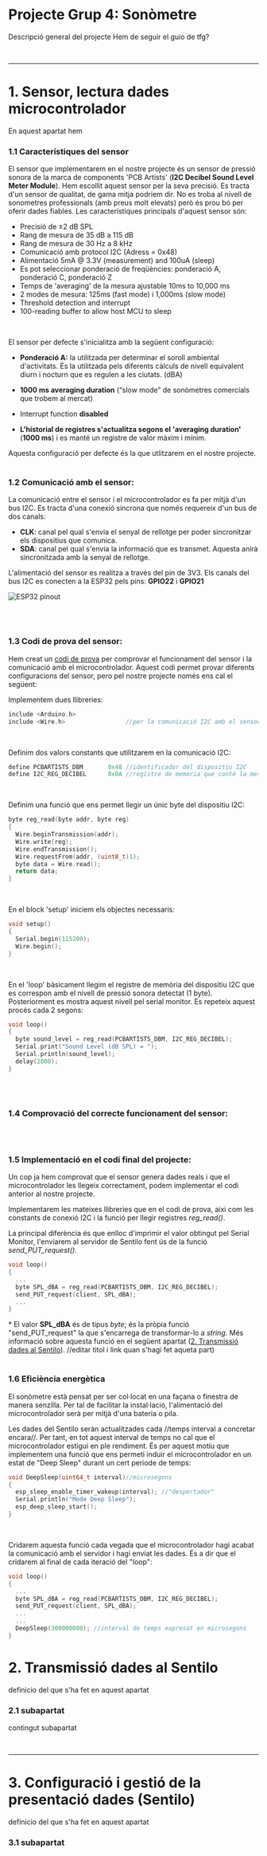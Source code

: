 # Projecte Grup 4: Sonòmetre
Descripció general del projecte
Hem de seguir el guio de tfg? 

<br><hr>

# 1. Sensor, lectura dades microcontrolador
En aquest apartat hem 
<br>
### 1.1 Característiques del sensor
El sensor que implementarem en el nostre projecte és un sensor de pressió sonora de la marca de components 'PCB Artists' (**I2C Decibel Sound Level Meter Module**). Hem escollit aquest sensor per la seva precisió. Es tracta d'un sensor de qualitat, de gama mitja podriem dir. No es troba al nivell de sonometres professionals (amb preus molt elevats) però és prou bó per oferir dades fiables. 
Les característiques principals d'aquest sensor són:


- Precisió de ±2 dB SPL
- Rang de mesura de 35 dB a 115 dB
- Rang de mesura de 30 Hz a 8 kHz
- Comunicació amb protocol I2C (Adress = 0x48)
- Alimentació 5mA @ 3.3V (measurement) and 100uA (sleep)
- Es pot seleccionar ponderació de freqüències: ponderació A, ponderació C, ponderació Z
- Temps de 'averaging' de la mesura ajustable 10ms to 10,000 ms
- 2 modes de mesura: 125ms (fast mode) i 1,000ms (slow mode)
- Threshold detection and interrupt
- 100-reading buffer to allow host MCU to sleep
<br>

El sensor per defecte s'inicialitza amb la següent configuració:

- **Ponderació A:** la utilitzada per determinar el soroll ambiental d'activitats. És la utilitzada pels diferents càlculs de nivell equivalent diurn i nocturn que es regulen a les ciutats. (dBA)

- **1000 ms averaging duration** (“slow mode” de sonòmetres comercials que trobem al mercat) 

- Interrupt function **disabled** 

- **L'historial de registres s'actualitza segons el 'averaging duration'** (**1000 ms**) i es manté un registre de valor màxim i mínim.

Aquesta configuració per defecte és la que utlitzarem en el nostre projecte. 
<br><br>


### 1.2 Comunicació amb el sensor:

La comunicació entre el sensor i el microcontrolador es fa per mitjà d'un bus I2C. Es tracta d'una conexió sincrona que només requereix d'un bus de dos canals:

- **CLK**: canal pel qual s'envia el senyal de rellotge per poder sincronitzar els dispositius que comunica.
- **SDA**: canal pel qual s'envia la informació que es transmet. Aquesta anirà sincronitzada amb la senyal de rellotge.

L'alimentació del sensor es realitza a través del pin de 3V3. Els canals del bus I2C es conecten a la ESP32 pels pins: **GPIO22** i **GPIO21**

![ESP32 pinout](ESP32-I2C-Pins.jpg)

<br><br>

### 1.3 Codi de prova del sensor:
Hem creat un [codi de prova](/prova_sensor.cpp) per comprovar el funcionament del sensor i la comunicació amb el microcontrolador. Aquest codi permet provar diferents configuracions del sensor, pero pel nostre projecte només ens cal el següent:

Implementem dues llibreries:
~~~cpp
include <Arduino.h>
include <Wire.h>                 //per la comunicació I2C amb el sensor
~~~
<br>

Definim dos valors constants que utilitzarem en la comunicació I2C:
~~~cpp
define PCBARTISTS_DBM       0x48 //identificador del dispositiu I2C
define I2C_REG_DECIBEL      0x0A //registre de memoria que conté la mesura en dBA SPL
~~~
<br>

Definim una funció que ens permet llegir un únic byte del dispositiu I2C:
~~~cpp
byte reg_read(byte addr, byte reg)
{
  Wire.beginTransmission(addr);
  Wire.write(reg);
  Wire.endTransmission();
  Wire.requestFrom(addr, (uint8_t)1);
  byte data = Wire.read();
  return data;
}
~~~
<br>

En el block 'setup' iniciem els objectes necessaris:
~~~cpp
void setup() 
{
  Serial.begin(115200);
  Wire.begin();
}
~~~
<br>

En el 'loop' bàsicament llegim el registre de memòria del dispositiu I2C que es correspon amb el nivell de pressió sonora detectat (1 byte). Posteriorment es mostra aquest nivell pel serial monitor. Es repeteix aquest procés cada 2 segons:
~~~cpp
void loop() 
{
  byte sound_level = reg_read(PCBARTISTS_DBM, I2C_REG_DECIBEL);
  Serial.print("Sound Level (dB SPL) = ");
  Serial.println(sound_level);
  delay(2000);
}
~~~
<br><br>

### 1.4 Comprovació del correcte funcionament del sensor:



<br><br>

### 1.5 Implementació en el codi final del projecte:
Un cop ja hem comprovat que el sensor genera dades reals i que el microcontrolador les llegeix correctament, podem implementar el codi anterior al nostre projecte.

Implementarem les mateixes llibreries que en el codi de prova, aixi com les constants de conexió I2C i la funció per llegir registres *reg_read()*.

La principal diferència és que enlloc d'imprimir el valor obtingut pel Serial Monitor, l'enviarem al servidor de Sentilo fent ús de la funció *send_PUT_request()*.
<br>
~~~cpp
void loop()
{
  ...
  byte SPL_dBA = reg_read(PCBARTISTS_DBM, I2C_REG_DECIBEL);
  send_PUT_request(client, SPL_dBA);
  ...
}
~~~
\* El valor **SPL_dBA** és de tipus *byte*; és la pròpia funció "send_PUT_request" la que s'encarrega de transformar-lo a *string*. Més informació sobre aquesta funció en el següent apartat ([2. Transmissió dades al Sentilo](#2-transmissió-dades-al-sentilo)). //editar titol i link quan s'hagi fet aqueta part)
<br><br>

### 1.6 Eficiència energètica
El sonòmetre està pensat per ser col·locat en una façana o finestra de manera senzilla. Per tal de facilitar la instal·lació, l'alimentació del microcontrolador serà per mitjà d'una bateria o pila.

Les dades del Sentilo seràn actualitzades cada //temps interval a concretar encara//. Per tant, en tot aquest interval de temps no cal que el microcontrolador estigui en ple rendiment. És per aquest motiu que implementem una funció que ens permeti induir el microcontrolador en un estat de "Deep Sleep" durant un cert periode de temps:

~~~cpp
void DeepSleep(uint64_t interval)//microsegons
{
  esp_sleep_enable_timer_wakeup(interval); //"despertador"
  Serial.println("Mode Deep Sleep");
  esp_deep_sleep_start();
}
~~~
<br>

Cridarem aquesta funció cada vegada que el microcontrolador hagi acabat la comunicació amb el servidor i hagi enviat les dades. És a dir que el cridarem al final de cada iteració del "loop":


~~~cpp
void loop()
{ 
  ...
  byte SPL_dBA = reg_read(PCBARTISTS_DBM, I2C_REG_DECIBEL);
  send_PUT_request(client, SPL_dBA);
  ...
  ...
  DeepSleep(300000000); //interval de temps expresat en microsegons
}
~~~

# 2. Transmissió dades al Sentilo
definicio del que s'ha fet en aquest apartat
### 2.1 subapartat
contingut subapartat

<br><hr>

# 3. Configuració i gestió de la presentació dades (Sentilo)
definicio del que s'ha fet en aquest apartat
### 3.1 subapartat
